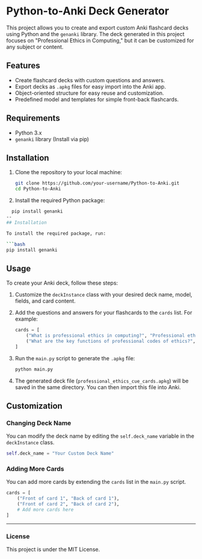 # Python-to-Anki Deck Generator

This project allows you to create and export custom Anki flashcard decks using Python and the `genanki` library. The deck generated in this project focuses on "Professional Ethics in Computing," but it can be customized for any subject or content.

## Features

- Create flashcard decks with custom questions and answers.
- Export decks as `.apkg` files for easy import into the Anki app.
- Object-oriented structure for easy reuse and customization.
- Predefined model and templates for simple front-back flashcards.

## Requirements

- Python 3.x
- `genanki` library (Install via pip)

## Installation

1. Clone the repository to your local machine:

   ```bash
   git clone https://github.com/your-username/Python-to-Anki.git
   cd Python-to-Anki
2. Install the required Python package:
  ```bash
    pip install genanki
--
## Installation

To install the required package, run:

```bash
pip install genanki
```

## Usage

To create your Anki deck, follow these steps:

1. Customize the `deckInstance` class with your desired deck name, model, fields, and card content.

2. Add the questions and answers for your flashcards to the `cards` list. For example:

    ```python
    cards = [
        ("What is professional ethics in computing?", "Professional ethics is a branch of applied ethics that deals with the moral responsibilities of IT professionals."),
        ("What are the key functions of professional codes of ethics?", "They provide guidance, accountability, and set moral standards for professionals.")
    ]
    ```

3. Run the `main.py` script to generate the `.apkg` file:

    ```bash
    python main.py
    ```

4. The generated deck file (`professional_ethics_cue_cards.apkg`) will be saved in the same directory. You can then import this file into Anki.

## Customization

### Changing Deck Name

You can modify the deck name by editing the `self.deck_name` variable in the `deckInstance` class.

```python
self.deck_name = "Your Custom Deck Name"
```

### Adding More Cards

You can add more cards by extending the `cards` list in the `main.py` script.

```python
cards = [
    ("Front of card 1", "Back of card 1"),
    ("Front of card 2", "Back of card 2"),
    # Add more cards here
]
```
---

### License

This project is under the MIT License.
